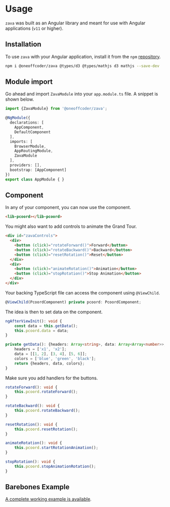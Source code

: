 # Usage

`zava` was built as an Angular library and meant for use with Angular applications (`v11` or higher). 

## Installation

To use `zava` with your Angular application, install it from the `npm` [repository](https://www.npmjs.com/package/@oneoffcoder/zava).

```bash
npm i @oneoffcoder/zava @types/d3 @types/mathjs d3 mathjs --save-dev
```

## Module import

Go ahead and import `ZavaModule` into your `app.module.ts` file. A snippet is shown below.

```typescript
import {ZavaModule} from '@oneoffcoder/zava';

@NgModule({
  declarations: [
    AppComponent,
    DefaultComponent
  ],
  imports: [
    BrowserModule,
    AppRoutingModule,
    ZavaModule
  ],
  providers: [],
  bootstrap: [AppComponent]
})
export class AppModule { }
```

## Component

In any of your component, you can now use the component.

```html
<lib-pcoord></lib-pcoord>
```

You might also want to add controls to animate the Grand Tour.

```html
<div id="zavaControls">
  <div>
    <button (click)="rotateForward()">Forward</button>
    <button (click)="rotateBackward()">Backward</button>
    <button (click)="resetRotation()">Reset</button>
  </div>
  <div>
    <button (click)="animateRotation()">Animation</button>
    <button (click)="stopRotation()">Stop Animation</button>
  </div>
</div>
```

Your backing TypeScript file can access the component using `@ViewChild`.

```typescript
@ViewChild(PcoordComponent) private pcoord: PcoordComponent;
```

The idea is then to set data on the component.

```typescript
ngAfterViewInit(): void {
    const data = this.getData();
    this.pcoord.data = data;
}

private getData(): {headers: Array<string>, data: Array<Array<number>>, colors: Array<string>} {
    headers = ['x1', 'x2'];
    data = [[1, 2], [3, 4], [5, 6]];
    colors = ['blue', 'green', 'black'];
    return {headers, data, colors};
}
```

Make sure you add handlers for the buttons.

```typescript
rotateForward(): void {
    this.pcoord.rotateForward();
}

rotateBackward(): void {
    this.pcoord.rotateBackward();
}

resetRotation(): void {
    this.pcoord.resetRotation();
}

animateRotation(): void {
    this.pcoord.startRotationAnimation();
}

stopRotation(): void {
    this.pcoord.stopAnimationRotation();
}
```

## Barebones Example

[A complete working example is available](https://github.com/oneoffcoder/zava/tree/ng-demo).